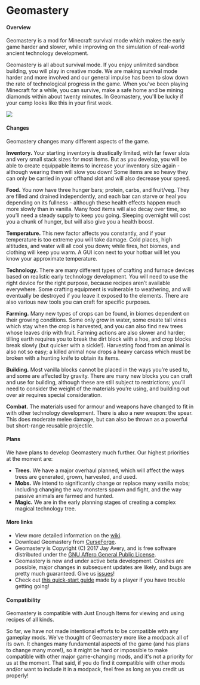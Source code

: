 # Geomastery

#### **Overview**

Geomastery is a mod for Minecraft survival mode which makes the early game harder and slower, while improving on the simulation of real-world ancient technology development.

Geomastery is all about survival mode. If you enjoy unlimited sandbox building, you will play in creative mode. We are making survival mode harder and more involved and our general impulse has been to slow down the rate of technological progress in the game. When you’ve been playing Minecraft for a while, you can survive, make a safe home and be mining diamonds within about twenty minutes. In Geomastery, you'll be lucky if your camp looks like this in your first week.

![](http://i.imgur.com/lQtGEis.png)

#### **Changes**

Geomastery changes many different aspects of the game.  

**Inventory.** Your starting inventory is drastically limited, with far fewer slots and very small stack sizes for most items. But as you develop, you will be able to create equippable items to increase your inventory size again - although wearing them will slow you down! Some items are so heavy they can only be carried in your offhand slot and will also decrease your speed.  

**Food.** You now have three hunger bars; protein, carbs, and fruit/veg. They are filled and drained independently, and each bar can starve or heal you depending on its fullness - although these health effects happen much more slowly than in vanilla. Many food items will also decay over time, so you’ll need a steady supply to keep you going. Sleeping overnight will cost you a chunk of hunger, but will also give you a health boost.  

**Temperature.** This new factor affects you constantly, and if your temperature is too extreme you will take damage. Cold places, high altitudes, and water will all cool you down; while fires, hot biomes, and clothing will keep you warm. A GUI icon next to your hotbar will let you know your approximate temperature.  

**Technology.** There are many different types of crafting and furnace devices based on realistic early technology development. You will need to use the right device for the right purpose, because recipes aren’t available everywhere. Some crafting equipment is vulnerable to weathering, and will eventually be destroyed if you leave it exposed to the elements. There are also various new tools you can craft for specific purposes.  

**Farming.** Many new types of crops can be found, in biomes dependent on their growing conditions. Some only grow in water, some create tall vines which stay when the crop is harvested, and you can also find new trees whose leaves drip with fruit. Farming actions are also slower and harder; tilling earth requires you to break the dirt block with a hoe, and crop blocks break slowly (but quicker with a sickle!). Harvesting food from an animal is also not so easy; a killed animal now drops a heavy carcass which must be broken with a hunting knife to obtain its items.  

**Building.** Most vanilla blocks cannot be placed in the ways you’re used to, and some are affected by gravity. There are many new blocks you can craft and use for building, although these are still subject to restrictions; you’ll need to consider the weight of the materials you’re using, and building out over air requires special consideration.  

**Combat.** The materials used for armour and weapons have changed to fit in with other technology development. There is also a new weapon: the spear. This does moderate melee damage, but can also be thrown as a powerful but short-range reusable projectile.

#### **<span id="Plans" class="mw-headline">Plans</span>**

We have plans to develop Geomastery much further. Our highest priorities at the moment are:

*   **Trees.** We have a major overhaul planned, which will affect the ways trees are generated, grown, harvested, and used.
*   **Mobs.** We intend to significantly change or replace many vanilla mobs; including changing the way monsters spawn and fight, and the way passive animals are farmed and hunted.
*   **Magic.** We are in the early planning stages of creating a complex magical technology tree.

#### **More links**

* View more detailed information on the [wiki](https://geomastery.miraheze.org/wiki/Main_Page).
* Download Geomastery from [CurseForge](https://minecraft.curseforge.com/projects/geomastery).
* Geomastery is Copyright (C) 2017 Jay Avery, and is free software distributed under the [GNU Affero General Public License](http://www.gnu.org/licenses/).
* Geomastery is new and under active beta development. Crashes are possible, major changes in subsequent updates are likely, and bugs are pretty much guaranteed. Give us [issues](https://github.com/JayAvery/geomastery/issues)!
*   Check out [this quick-start guide](https://docs.google.com/document/d/1qjx0aHP7U-qWI_U72fa2RBePgRabXjOmXRqt7PLpgZo/edit) made by a player if you have trouble getting going!

#### **Compatibility**

Geomastery is compatible with Just Enough Items for viewing and using recipes of all kinds.

So far, we have not made intentional efforts to be compatible with any gameplay mods. We've thought of Geomastery more like a modpack all of its own. It changes many fundamental aspects of the game (and has plans to change many more!), so it might be hard or impossible to make compatible with other major game-changing mods, and it's not a priority for us at the moment. That said, if you do find it compatible with other mods and/or want to include it in a modpack, feel free as long as you credit us properly!
